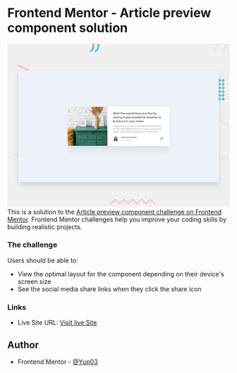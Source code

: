 # Frontend Mentor - Article preview component solution

![](./screenshot.jpg)
This is a solution to the [Article preview component challenge on Frontend Mentor](https://www.frontendmentor.io/challenges/article-preview-component-dYBN_pYFT). Frontend Mentor challenges help you improve your coding skills by building realistic projects.

### The challenge

Users should be able to:

- View the optimal layout for the component depending on their device's screen size
- See the social media share links when they click the share icon

### Links

- Live Site URL: [Visit live Site](https://yup03.github.io/Front-End-mentor/article-preview-component-master)

## Author

- Frontend Mentor - [@Yup03](https://www.frontendmentor.io/profile/Yup03)
